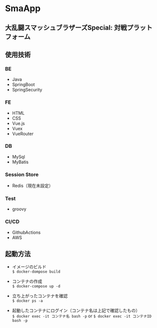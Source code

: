 # SmaApp
## 大乱闘スマッシュブラザーズSpecial: 対戦プラットフォーム

## 使用技術
### BE
* Java
* SpringBoot
* SpringSecurity

### FE
* HTML
* CSS
* Vue.js
* Vuex
* VueRouter

### DB
* MySql
* MyBatis

### Session Store
* Redis（現在未設定）

### Test
* groovy

### CI/CD
* GithubActions
* AWS

## 起動方法
* イメージのビルド  
  ```$ docker-dompose build```

* コンテナの作成  
  ```$ docker-compose up -d```

* 立ち上がったコンテナを確認  
  ```$ docker ps -a```

* 起動したコンテナにログイン（コンテナ名は上記で確認したもの）  
  ```$ docker exec -it コンテナ名 bash -p``` or ```$ docker exec -it コンテナID bash -p``` 

